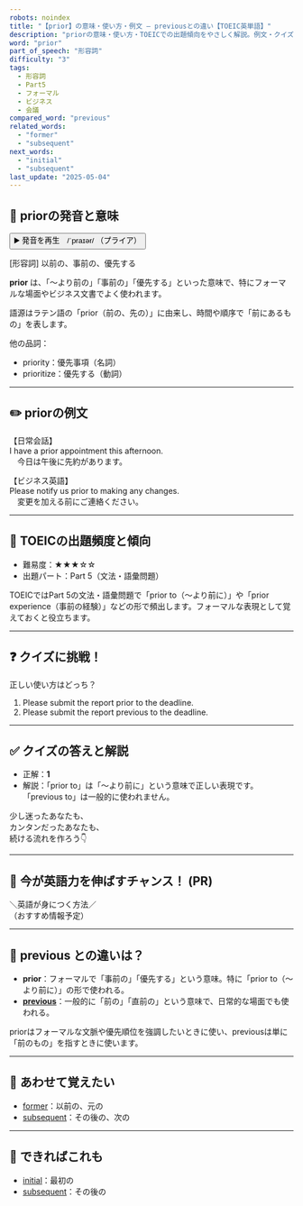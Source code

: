 ```yaml
---
robots: noindex
title: "【prior】の意味・使い方・例文 ― previousとの違い【TOEIC英単語】"
description: "priorの意味・使い方・TOEICでの出題傾向をやさしく解説。例文・クイズ付きでpreviousとの違いもわかりやすく学べます。"
word: "prior"
part_of_speech: "形容詞"
difficulty: "3"
tags:
  - 形容詞
  - Part5
  - フォーマル
  - ビジネス
  - 会議
compared_word: "previous"
related_words:
  - "former"
  - "subsequent"
next_words:
  - "initial"
  - "subsequent"
last_update: "2025-05-04"
---
```


## 🔰 priorの発音と意味

<button class="play-audio" onclick="playTTS('prior')">
  <span class="play-audio-main">
    ▶️ 発音を再生　/ˈpraɪər/
  </span>
  <span class="play-audio-sub">
    （プライア）
  </span>
</button>

[形容詞] 以前の、事前の、優先する

**prior** は、「～より前の」「事前の」「優先する」といった意味で、特にフォーマルな場面やビジネス文書でよく使われます。

語源はラテン語の「prior（前の、先の）」に由来し、時間や順序で「前にあるもの」を表します。

他の品詞：  
- priority：優先事項（名詞）
- prioritize：優先する（動詞）

---

## ✏️ priorの例文

【日常会話】  
I have a prior appointment this afternoon.  
　今日は午後に先約があります。

【ビジネス英語】  
Please notify us prior to making any changes.  
　変更を加える前にご連絡ください。

---

## 🎯 TOEICの出題頻度と傾向

- 難易度：★★★☆☆
- 出題パート：Part 5（文法・語彙問題）

TOEICではPart 5の文法・語彙問題で「prior to（～より前に）」や「prior experience（事前の経験）」などの形で頻出します。フォーマルな表現として覚えておくと役立ちます。

---

## ❓ クイズに挑戦！

正しい使い方はどっち？

1. Please submit the report prior to the deadline.  
2. Please submit the report previous to the deadline.

---

## ✅ クイズの答えと解説

- 正解：**1**
- 解説：「prior to」は「～より前に」という意味で正しい表現です。「previous to」は一般的に使われません。

少し迷ったあなたも、  
カンタンだったあなたも、  
続ける流れを作ろう👇️

---

## 🚀 今が英語力を伸ばすチャンス！ (PR)

<div class="info-center">
＼英語が身につく方法／<br>  
（おすすめ情報予定）
</div>

---

## 🤔  previous との違いは？

- **prior**：フォーマルで「事前の」「優先する」という意味。特に「prior to（～より前に）」の形で使われる。
- **[previous](/word/previous)**：一般的に「前の」「直前の」という意味で、日常的な場面でも使われる。

priorはフォーマルな文脈や優先順位を強調したいときに使い、previousは単に「前のもの」を指すときに使います。

---

## 🧩 あわせて覚えたい

- [former](/word/former)：以前の、元の
- [subsequent](/word/subsequent)：その後の、次の

---

## 📖 できればこれも

- [initial](/word/initial)：最初の
- [subsequent](/word/subsequent)：その後の

<!-- cvid: aid26_bid00 -->
